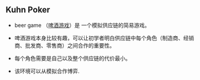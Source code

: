 ## Kuhn Poker


- beer game （[啤酒游戏](https://wenku.baidu.com/view/d160acc79ec3d5bbfd0a7463.html)）是 一个模拟供应链的简易游戏。


- 啤酒游戏本身比较有趣，可以让初学者明白供应链中每个角色（制造商、经销商、批发商、零售商）之间合作的重要性。

- 每个角色需要是自己以及整个供应链的代价最小。

- 该环境可以从模拟合作博弈.
